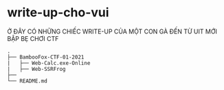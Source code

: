 # write-up-cho-vui

Ở ĐÂY CÓ NHỮNG CHIẾC WRITE-UP CỦA MỘT CON GÀ ĐẾN TỪ UIT MỚI BẬP BẸ CHƠI CTF

    .
    ├── BambooFox-CTF-01-2021
    |   ├── Web-Calc.exe-Online
    |   ├── Web-SSRFrog
    ├──
    └── README.md
